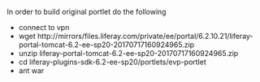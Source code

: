 In order to build original portlet do the following
- connect to vpn
- wget http://mirrors/files.liferay.com/private/ee/portal/6.2.10.21/liferay-portal-tomcat-6.2-ee-sp20-20170717160924965.zip
- unzip liferay-portal-tomcat-6.2-ee-sp20-20170717160924965.zip
- cd liferay-plugins-sdk-6.2-ee-sp20/portlets/evp-portlet
- ant war